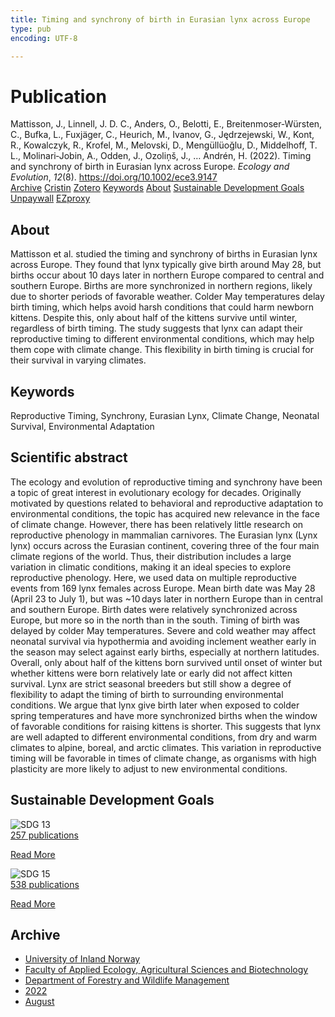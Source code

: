 ```yaml
---
title: Timing and synchrony of birth in Eurasian lynx across Europe
type: pub
encoding: UTF-8

---
```

<h1>Publication</h1>
<article id="csl-bib-container-R8FE2QVX" class="csl-bib-container">
  <div class="csl-bib-body"> <div class="csl-entry">Mattisson, J., Linnell, J. D. C., Anders, O., Belotti, E., Breitenmoser‐Würsten, C., Bufka, L., Fuxjäger, C., Heurich, M., Ivanov, G., Jędrzejewski, W., Kont, R., Kowalczyk, R., Krofel, M., Melovski, D., Mengüllüoğlu, D., Middelhoff, T. L., Molinari‐Jobin, A., Odden, J., Ozoliņš, J., … Andrén, H. (2022). Timing and synchrony of birth in Eurasian lynx across Europe. <i>Ecology and Evolution</i>, <i>12</i>(8). <a href="https://doi.org/10.1002/ece3.9147">https://doi.org/10.1002/ece3.9147</a></div> </div>
  <div class="csl-bib-buttons">
    <a href="#taxonomy-article-R8FE2QVX" alt="archive" class="csl-bib-button">Archive</a>
    <a href="https://app.cristin.no/results/show.jsf?id=2040364" alt="Cristin" class="csl-bib-button">Cristin</a>
    <a href="http://zotero.org/groups/5881554/items/R8FE2QVX" alt="Zotero" class="csl-bib-button">Zotero</a>
    <a href="#keywords-article-R8FE2QVX" alt="keywords" class="csl-bib-button">Keywords</a>
    <a href="#about-article-R8FE2QVX" alt="about_pub" class="csl-bib-button">About</a>
    <a href="#sdg-article-R8FE2QVX" alt="sdg" class="csl-bib-button">Sustainable Development Goals</a>
    <a href="https://pub.epsilon.slu.se/28642/1/mattisson-j-et-al-20220830.pdf" alt="Unpaywall" class="csl-bib-button">Unpaywall</a>
    <a href="https://pub.epsilon.slu.se/28642/1/mattisson-j-et-al-20220830.pdf" alt="EZproxy" class="csl-bib-button">EZproxy</a>
  </div>
  <div id="csl-bib-meta-container-R8FE2QVX"></div>
</article>
<div id="csl-bib-meta-R8FE2QVX" class="csl-bib-meta">
  <article id="about-article-R8FE2QVX" class="about_pub-article">
    <h1>About</h1>
    Mattisson et al. studied the timing and synchrony of births in Eurasian lynx across Europe. They found that lynx typically give birth around May 28, but births occur about 10 days later in northern Europe compared to central and southern Europe. Births are more synchronized in northern regions, likely due to shorter periods of favorable weather. Colder May temperatures delay birth timing, which helps avoid harsh conditions that could harm newborn kittens. Despite this, only about half of the kittens survive until winter, regardless of birth timing. The study suggests that lynx can adapt their reproductive timing to different environmental conditions, which may help them cope with climate change. This flexibility in birth timing is crucial for their survival in varying climates.
  </article>
  <article id="keywords-article-R8FE2QVX" class="keywords-article">
    <h1>Keywords</h1>
    Reproductive Timing, Synchrony, Eurasian Lynx, Climate Change, Neonatal Survival, Environmental Adaptation
  </article>
  <article id="abstract-article-R8FE2QVX" class="abstract-article">
    <h1>Scientific abstract</h1>
    The ecology and evolution of reproductive timing and synchrony have been a topic of great interest in evolutionary ecology for decades. Originally motivated by questions related to behavioral and reproductive adaptation to environmental conditions, the topic has acquired new relevance in the face of climate change. However, there has been relatively little research on reproductive phenology in mammalian carnivores. The Eurasian lynx (Lynx lynx) occurs across the Eurasian continent, covering three of the four main climate regions of the world. Thus, their distribution includes a large variation in climatic conditions, making it an ideal species to explore reproductive phenology. Here, we used data on multiple reproductive events from 169 lynx females across Europe. Mean birth date was May 28 (April 23 to July 1), but was ~10 days later in northern Europe than in central and southern Europe. Birth dates were relatively synchronized across Europe, but more so in the north than in the south. Timing of birth was delayed by colder May temperatures. Severe and cold weather may affect neonatal survival via hypothermia and avoiding inclement weather early in the season may select against early births, especially at northern latitudes. Overall, only about half of the kittens born survived until onset of winter but whether kittens were born relatively late or early did not affect kitten survival. Lynx are strict seasonal breeders but still show a degree of flexibility to adapt the timing of birth to surrounding environmental conditions. We argue that lynx give birth later when exposed to colder spring temperatures and have more synchronized births when the window of favorable conditions for raising kittens is shorter. This suggests that lynx are well adapted to different environmental conditions, from dry and warm climates to alpine, boreal, and arctic climates. This variation in reproductive timing will be favorable in times of climate change, as organisms with high plasticity are more likely to adjust to new environmental conditions.
  </article>
  <article id="sdg-article-R8FE2QVX" class="sdg-article">
    <h1>Sustainable Development Goals</h1>
    <div class="sdg-container"><div id="sdg13" class="sdg">
        <img src="{{< params subfolder >}}images/sdg/sdg13_en.png" class="image" alt="SDG 13">
        <div class="sdg-overlay">
          <a href="/en/archive/?key=?sdg=13#archive" class="sdg-publication-count"><span>257</span> publications</a>
          <p><a href="https://sdgs.un.org/goals/goal13" class="sdg-read-more">Read More</a></p>
        </div>
      </div> <div id="sdg15" class="sdg">
        <img src="{{< params subfolder >}}images/sdg/sdg15_en.png" class="image" alt="SDG 15">
        <div class="sdg-overlay">
          <a href="/en/archive/?key=?sdg=15#archive" class="sdg-publication-count"><span>538</span> publications</a>
          <p><a href="https://sdgs.un.org/goals/goal15" class="sdg-read-more">Read More</a></p>
        </div>
      </div></div>
  </article>
  <article id="taxonomy-article-R8FE2QVX" class="taxonomy-article">
    <h1>Archive</h1>
    <ul>
      <li>
        <a href="/en/archive/?key=3DCRN523">University of Inland Norway</a>
      </li>
      <li>
        <a href="/en/archive/?key=T77LXH6D">Faculty of Applied Ecology, Agricultural Sciences and Biotechnology</a>
      </li>
      <li>
        <a href="/en/archive/?key=7TRARPE3">Department of Forestry and Wildlife Management</a>
      </li>
      <li>
        <a href="/en/archive/?key=H9K9UC39">2022</a>
      </li>
      <li>
        <a href="/en/archive/?key=V5T9MSBV">August</a>
      </li>
    </ul>
  </article>
</div>
